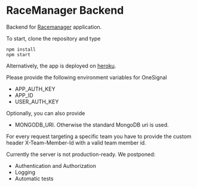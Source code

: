 # RaceManager Backend

Backend for [Racemanager](https://github.com/benni1371/mobileProjectDHBW) application.

To start, clone the repository and type
```
npm install
npm start
```

Alternatively, the app is deployed on [heroku](https://racemanager-mobile-project.herokuapp.com/heartbeat).

Please provide the following environment variables for OneSignal
- APP_AUTH_KEY
- APP_ID
- USER_AUTH_KEY

Optionally, you can also provide
- MONGODB_URI.
Otherwise the standard MongoDB uri is used. 

For every request targeting a specific team you have to provide the custom header X-Team-Member-Id with a valid team member id. 

Currently the server is not production-ready. We postponed:

- Authentication and Authorization 
- Logging
- Automatic tests